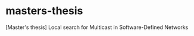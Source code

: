 masters-thesis
==============

[Master's thesis] Local search for Multicast in Software-Defined Networks
